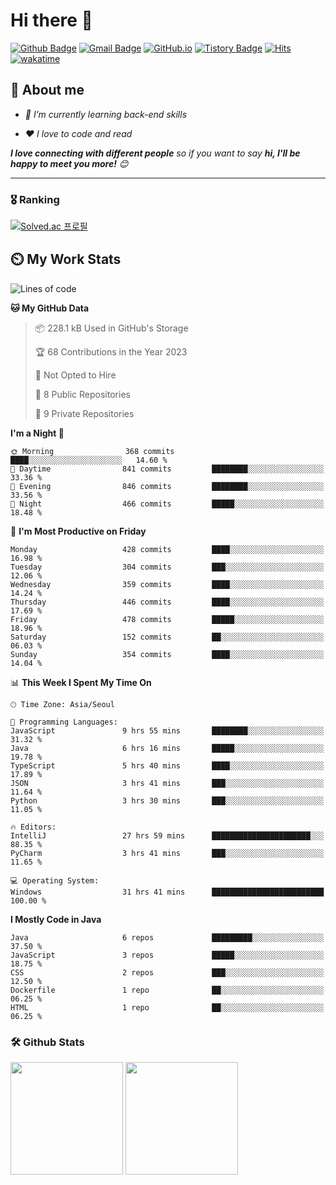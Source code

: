 # Hi there 👋
[![Github Badge](https://img.shields.io/badge/-uiw6unoh-grey?style=flat&logo=github&logoColor=white&link=https://github.com/uiw6unoh/)](https://www.github.com/uiw6unoh/) 
[![Gmail Badge](https://img.shields.io/badge/-uiw6unoh@naver.com-c14438?style=flat&logo=Gmail&logoColor=white&link=mailto:uiw6unoh@naver.com)](mailto:uiw6unoh@naver.com) 
[![GitHub.io](https://img.shields.io/badge/GitHub.io-orange?style=flat&logoColor=white)](https://uiw6unoh.github.io/)
[![Tistory Badge](https://img.shields.io/badge/Tech%20Blog-yellow?style=flat&logoColor=white)](https://#/)
[![Hits](https://hits.seeyoufarm.com/api/count/incr/badge.svg?url=https%3A%2F%2Fgithub.com%2Fuiw6unoh&count_bg=%2379C83D&title_bg=%23555555&icon=&icon_color=%23E7E7E7&title=hits&edge_flat=false)](https://hits.seeyoufarm.com)
[![wakatime](https://wakatime.com/badge/user/54252e40-b19e-45e1-9ec9-fb1c5a26c628.svg)](https://wakatime.com/@54252e40-b19e-45e1-9ec9-fb1c5a26c628)
<!-- [![Portfolio Badge](https://img.shields.io/badge/portfolio-web-blue?style=flat&link=https://github.com/uiw6unoh/)](https://github.com/uiw6unoh/)  -->

## 💬 About me
<em>
 
- 🌱 I’m currently learning back-end skills
 
- ❤️ I love to code and read
</em>

<em><b>I love connecting with different people</b> so if you want to say <b>hi, I'll be happy to meet you more!</b> 😊</em>

---
### 🎖️ Ranking
[![Solved.ac 프로필](http://mazassumnida.wtf/api/v2/generate_badge?boj=uiw6unoh)](https://www.acmicpc.net/user/uiw6unoh)

## ⏲️ My Work Stats
<!--[![uiw6unoh's wakatime stats](https://github-readme-stats.vercel.app/api/wakatime?username=uiw6unoh)]-->

<!--START_SECTION:waka-->
![Lines of code](https://img.shields.io/badge/From%20Hello%20World%20I%27ve%20Written-2.8%20million%20lines%20of%20code-blue)

**🐱 My GitHub Data** 

> 📦 228.1 kB Used in GitHub's Storage 
 > 
> 🏆 68 Contributions in the Year 2023
 > 
> 🚫 Not Opted to Hire
 > 
> 📜 8 Public Repositories 
 > 
> 🔑 9 Private Repositories 
 > 
**I'm a Night 🦉** 

```text
🌞 Morning                368 commits         ████░░░░░░░░░░░░░░░░░░░░░   14.60 % 
🌆 Daytime                841 commits         ████████░░░░░░░░░░░░░░░░░   33.36 % 
🌃 Evening                846 commits         ████████░░░░░░░░░░░░░░░░░   33.56 % 
🌙 Night                  466 commits         █████░░░░░░░░░░░░░░░░░░░░   18.48 % 
```
📅 **I'm Most Productive on Friday** 

```text
Monday                   428 commits         ████░░░░░░░░░░░░░░░░░░░░░   16.98 % 
Tuesday                  304 commits         ███░░░░░░░░░░░░░░░░░░░░░░   12.06 % 
Wednesday                359 commits         ████░░░░░░░░░░░░░░░░░░░░░   14.24 % 
Thursday                 446 commits         ████░░░░░░░░░░░░░░░░░░░░░   17.69 % 
Friday                   478 commits         █████░░░░░░░░░░░░░░░░░░░░   18.96 % 
Saturday                 152 commits         ██░░░░░░░░░░░░░░░░░░░░░░░   06.03 % 
Sunday                   354 commits         ████░░░░░░░░░░░░░░░░░░░░░   14.04 % 
```


📊 **This Week I Spent My Time On** 

```text
🕑︎ Time Zone: Asia/Seoul

💬 Programming Languages: 
JavaScript               9 hrs 55 mins       ████████░░░░░░░░░░░░░░░░░   31.32 % 
Java                     6 hrs 16 mins       █████░░░░░░░░░░░░░░░░░░░░   19.78 % 
TypeScript               5 hrs 40 mins       ████░░░░░░░░░░░░░░░░░░░░░   17.89 % 
JSON                     3 hrs 41 mins       ███░░░░░░░░░░░░░░░░░░░░░░   11.64 % 
Python                   3 hrs 30 mins       ███░░░░░░░░░░░░░░░░░░░░░░   11.05 % 

🔥 Editors: 
IntelliJ                 27 hrs 59 mins      ██████████████████████░░░   88.35 % 
PyCharm                  3 hrs 41 mins       ███░░░░░░░░░░░░░░░░░░░░░░   11.65 % 

💻 Operating System: 
Windows                  31 hrs 41 mins      █████████████████████████   100.00 % 
```

**I Mostly Code in Java** 

```text
Java                     6 repos             █████████░░░░░░░░░░░░░░░░   37.50 % 
JavaScript               3 repos             █████░░░░░░░░░░░░░░░░░░░░   18.75 % 
CSS                      2 repos             ███░░░░░░░░░░░░░░░░░░░░░░   12.50 % 
Dockerfile               1 repo              ██░░░░░░░░░░░░░░░░░░░░░░░   06.25 % 
HTML                     1 repo              ██░░░░░░░░░░░░░░░░░░░░░░░   06.25 % 
```




<!--END_SECTION:waka-->

### 🛠️ Github Stats <br/>
<p>
  <img height="180em" src="https://github-readme-stats-git-masterrstaa-rickstaa.vercel.app/api?username=uiw6unoh&show_icons=true&include_all_commits=true">
  <img height="180em" src="https://github-readme-stats-git-masterrstaa-rickstaa.vercel.app/api/top-langs/?username=uiw6unoh&layout=compact">
</p>

